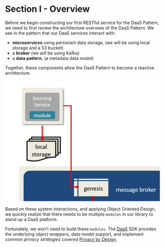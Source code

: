 # Section I - Overview

Before we begin constructing our first RESTful service for the DaaS Pattern, we need to first review the architecture overview of the DaaS Pattern. We see in the pattern that our DaaS services interact with:

* **microservices** using persistant data storage, \(we will be using local storage and a S3 bucket\) 
* a **broker** \(we will be using Kafka\)
* a **data pattern**, \(a metadata data model\) 

Together, these components allow the DaaS Pattern to become a reactive architecture.

![](../.gitbook/assets/overview-02.jpg)

Based on these system interactions, and applying Object Oriented Design, we quickly realize that there needs to be multiple `modules` in our library to stand up a DaaS platform.

Fortunately, we won't need to build these `modules`.  The [DaaS](https://crates.io/crates/daas) SDK provides the underlying _object wrappers,_ _data model_ support, and implement common _privacy strategies_ covered  [Privacy by Design](https://crates.io/crates/pbd).

